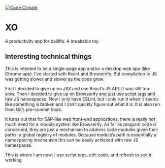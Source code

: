[![Code Climate](https://codeclimate.com/github/gurdiga/xo/badges/gpa.svg)](https://codeclimate.com/github/gurdiga/xo)

# XO

A productivity app for bailiffs. A breakable toy.

## Interesting technical things

This is intented to be a single-page app and/or a desktop web app (like
Chrome app).  I’ve started with React and Browserify. But compilation to
JS was getting slower and slower as the code grew.

First I decided to give up on JSX and use React’s JS API. It was still
too slow. Then I decided to give up on Browserify and just use script
tags and raw JS namespaces. Now I only have ESLint, but I only run it
when it seems like something is broken and I can’t quickly figure out
what it is. It is also run from Git’s pre-commit hook.

It turns out that for SAP-like web front-end applications, there is
really not much need for a module system like Browserify. As far as
program code is concerned, they are just a mechanism to address code
modules given their paths: a global registry of modules. Because
module’s path is essentially a namespacing mechanism this can be
easily achieved with raw JS namespaces.

This is where I am now: I use script tags, edit code, and refresh to see
it working.
